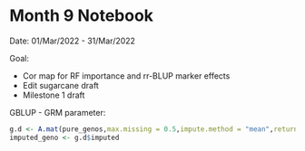 Month 9 Notebook
====

Date: 01/Mar/2022 - 31/Mar/2022



Goal:

+ Cor map for RF importance and rr-BLUP marker effects
+ Edit sugarcane draft
+ Milestone 1 draft



GBLUP - GRM parameter:

```R
g.d <- A.mat(pure_genos,max.missing = 0.5,impute.method = "mean",return.imputed = T)
imputed_geno <- g.d$imputed

```

